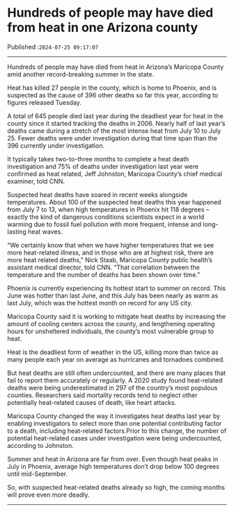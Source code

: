 # Hundreds of people may have died from heat in one Arizona county

Published :`2024-07-25 09:17:07`

---

Hundreds of people may have died from heat in Arizona’s Maricopa County amid another record-breaking summer in the state.

Heat has killed 27 people in the county, which is home to Phoenix, and is suspected as the cause of 396 other deaths so far this year, according to figures released Tuesday.

A total of 645 people died last year during the deadliest year for heat in the county since it started tracking the deaths in 2006. Nearly half of last year’s deaths came during a stretch of the most intense heat from July 10 to July 25. Fewer deaths were under investigation during that time span than the 396 currently under investigation.

It typically takes two-to-three months to complete a heat death investigation and 75% of deaths under investigation last year were confirmed as heat related, Jeff Johnston, Maricopa County’s chief medical examiner, told CNN.

Suspected heat deaths have soared in recent weeks alongside temperatures. About 100 of the suspected heat deaths this year happened from July 7 to 13, when high temperatures in Phoenix hit 118 degrees – exactly the kind of dangerous conditions scientists expect in a world warming due to fossil fuel pollution with more frequent, intense and long-lasting heat waves.

“We certainly know that when we have higher temperatures that we see more heat-related illness, and in those who are at highest risk, there are more heat related deaths,” Nick Staab, Maricopa County public health’s assistant medical director, told CNN. “That correlation between the temperature and the number of deaths has been shown over time.”

Phoenix is currently experiencing its hottest start to summer on record. This June was hotter than last June, and this July has been nearly as warm as last July, which was the hottest month on record for any US city.

Maricopa County said it is working to mitigate heat deaths by increasing the amount of cooling centers across the county, and lengthening operating hours for unsheltered individuals, the county’s most vulnerable group to heat.

Heat is the deadliest form of weather in the US, killing more than twice as many people each year on average as hurricanes and tornadoes combined.

But heat deaths are still often undercounted, and there are many places that fail to report them accurately or regularly. A 2020 study found heat-related deaths were being underestimated in 297 of the country’s most populous counties. Researchers said mortality records tend to neglect other potentially heat-related causes of death, like heart attacks.

Maricopa County changed the way it investigates heat deaths last year by enabling investigators to select more than one potential contributing factor to a death, including heat-related factors.Prior to this change, the number of potential heat-related cases under investigation were being undercounted, according to Johnston.

Summer and heat in Arizona are far from over. Even though heat peaks in July in Phoenix, average high temperatures don’t drop below 100 degrees until mid-September.

So, with suspected heat-related deaths already so high, the coming months will prove even more deadly.

---

